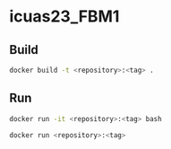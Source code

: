 # icuas23_FBM1

## Build

```bash
docker build -t <repository>:<tag> .
```

## Run

```bash
docker run -it <repository>:<tag> bash
```

```bash
docker run <repository>:<tag> 
```